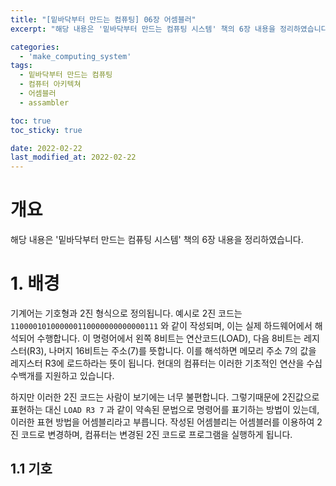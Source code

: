 ```yaml
---
title: "[밑바닥부터 만드는 컴퓨팅] 06장 어셈블러"
excerpt: "해당 내용은 '밑바닥부터 만드는 컴퓨팅 시스템' 책의 6장 내용을 정리하였습니다. "

categories:
  - 'make_computing_system'
tags:
  - 밑바닥부터 만드는 컴퓨팅
  - 컴퓨터 아키텍쳐
  - 어셈블러
  - assambler

toc: true
toc_sticky: true

date: 2022-02-22
last_modified_at: 2022-02-22
---
```


# 개요 

해당 내용은 '밑바닥부터 만드는 컴퓨팅 시스템' 책의 6장 내용을 정리하였습니다.

# 1. 배경

기계어는 기호형과 2진 형식으로 정의됩니다. 
예시로 2진 코드는 `110000101000000110000000000000111` 와 같이 작성되며, 이는 실제 하드웨어에서 해석되어 수행합니다. 
이 명령어에서 왼쪽 8비트는 연산코드(LOAD), 다음 8비트는 레지스터(R3), 나머지 16비트는 주소(7)를 뜻합니다. 
이를 해석하면 메모리 주소 7의 값을 레지스터 R3에 로드하라는 뜻이 됩니다. 
현대의 컴퓨터는 이러한 기초적인 연산을 수십 수백개를 지원하고 있습니다. 

하지만 이러한 2진 코드는 사람이 보기에는 너무 불편합니다. 
그렇기때문에 2진값으로 표현하는 대신 `LOAD R3 7` 과 같이 약속된 문법으로 명령어를 표기하는 방법이 있는데, 이러한 표현 방법을 어셈블리라고 부릅니다. 
작성된 어셈블리는 어셈블러를 이용하여 2진 코드로 변경하며, 컴퓨터는 변경된 2진 코드로 프로그램을 실행하게 됩니다. 

## 1.1 기호 
